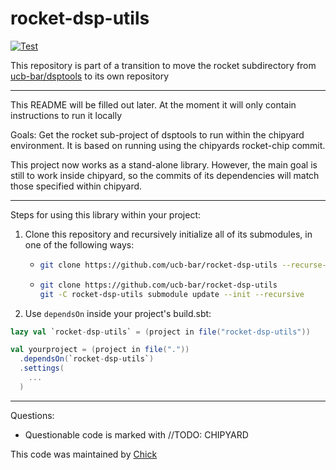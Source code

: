 rocket-dsp-utils
================

[![Test](https://github.com/ucb-bar/rocket-dsp-utils/actions/workflows/test.yml/badge.svg?branch=master)](https://github.com/ucb-bar/rocket-dsp-utils/actions/workflows/test.yml)

This repository is part of a transition to move the rocket subdirectory from
[ucb-bar/dsptools]() to its own repository

----------

This README will be filled out later. At the moment it will only contain instructions to run it locally

Goals: Get the rocket sub-project of dsptools to run within the chipyard environment.
It is based on running using the chipyards rocket-chip commit.

This project now works as a stand-alone library. However, the main goal is still to work inside chipyard, so the commits of its dependencies will match those specified within chipyard.

---

Steps for using this library within your project:

1. Clone this repository and recursively initialize all of its submodules, in one of the following ways:
   * ```sh
     git clone https://github.com/ucb-bar/rocket-dsp-utils --recurse-submodules
     ```
   * ```sh
     git clone https://github.com/ucb-bar/rocket-dsp-utils
     git -C rocket-dsp-utils submodule update --init --recursive
     ```
2. Use `dependsOn` inside your project's build.sbt:

```sbt
lazy val `rocket-dsp-utils` = (project in file("rocket-dsp-utils"))

val yourproject = (project in file("."))
  .dependsOn(`rocket-dsp-utils`)
  .settings(
    ...
  )
```   

---

Questions:
- Questionable code is marked with //TODO: CHIPYARD


This code was maintained by [Chick](https://github.com/chick)
